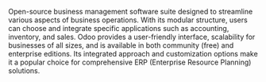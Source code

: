 Open-source business management software suite designed to streamline various aspects of business operations. With its modular structure, users can choose and integrate specific applications such as accounting, inventory, and sales. Odoo provides a user-friendly interface, scalability for businesses of all sizes, and is available in both community (free) and enterprise editions. Its integrated approach and customization options make it a popular choice for comprehensive ERP (Enterprise Resource Planning) solutions.
